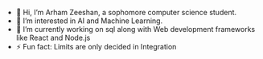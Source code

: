 - 👋 Hi, I’m Arham Zeeshan, a sophomore computer science student.
- 👀 I’m interested in AI and Machine Learning.
- 🌱 I’m currently working on sql along with Web development frameworks like React and Node.js
- ⚡ Fun fact: Limits are only decided in Integration

<!---
Hafiz-Fast/Hafiz-Fast is a ✨ special ✨ repository because its `README.md` (this file) appears on your GitHub profile.
You can click the Preview link to take a look at your changes.
--->

